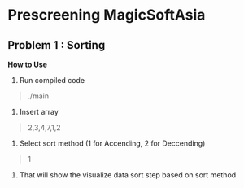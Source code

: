 # Prescreening MagicSoftAsia
## Problem 1 : Sorting
__How to Use__
1. Run compiled code 
> ./main
1. Insert array
> 2,3,4,7,1,2
1. Select sort method (1 for Accending, 2 for Deccending)
> 1
1. That will show the visualize data sort step based on sort method
